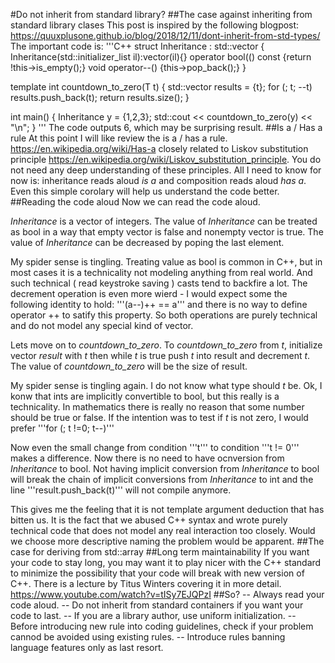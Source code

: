 #Do not inherit from standard library?
##The case against inheriting from standard library clases
This post is inspired by the following blogpost:
<https://quuxplusone.github.io/blog/2018/12/11/dont-inherit-from-std-types/>
The important code is:
'''C++
struct Inheritance : std::vector<int>
{
   Inheritance(std::initializer_list<int> il):vector(il){}
   operator bool(() const {return !this->is_empty();}
   void operator--() {this->pop_back();}
}

template<class T> int countdown_to_zero(T t)
{
   std::vector results = {t};
   for (; t; --t)
      results.push_back(t);
   return results.size();
}

int main()
{
   Inheritance y = {1,2,3};
   std::cout << countdown_to_zero(y) << "\n";
}
'''
The code outputs 6, which may be surprising result.
##Is a / Has a rule
At this point I will like review the is a / has a rule.
<https://en.wikipedia.org/wiki/Has-a>
closely related to Liskov substitution principle
<https://en.wikipedia.org/wiki/Liskov_substitution_principle>.
You do not need any deep understanding of these principles. All I need to know for now is: inheritance reads aloud *is a*
 and composition reads aloud *has a*. Even this simple corolary will help us understand the code better.
##Reading the code aloud
Now we can read the code aloud.

*Inheritance* is a vector of integers. The value of *Inheritance* can be treated as bool in a way that empty vector is false and nonempty vector is true.
The value of *Inheritance* can be decreased by poping the last element.

My spider sense is tingling. Treating value as bool is common in C++, but in most cases it is a technicality not modeling anything from real world.
And such technical ( read keystroke saving ) casts tend to backfire a lot. The decrement operation is even more wierd - I would expect some the following
identity to hold:
'''(a--)++ == a'''
and there is no way to define operator ++ to satify this property. So both operations are purely technical and do not model any special kind of vector.

Lets move on to *countdown_to_zero*. To *countdown_to_zero* from *t*, initialize vector *result* with *t* then while *t* is true push *t* into result
and decrement *t*. The value of *countdown_to_zero* will be the size of result.

My spider sense is tingling again. I do not know what type should *t* be. Ok, I konw that ints are implicitly convertible to bool, but this really is
a technicality. In mathematics there is really no reason that some number should be true or false. If the intention was to test if *t* is not zero,
I would prefer
'''for (; t !=0; t--)'''

Now even the small change from condition '''t''' to condition '''t != 0''' makes a difference. Now there is no need to have ocnversion from *Inheritance* to
bool. Not having implicit conversion from *Inheritance* to bool will break the chain of implicit conversions from *Inheritance* to int and the line
'''result.push_back(t)''' will not compile anymore.

This gives me the feeling that it is not template argument deduction that has bitten us. It is the fact that we abused C++ syntax and wrote purely technical
code that does not model any real interaction too closely. Would we choose more descriptive naming the problem would be apparent.
##The case for deriving from std::array
##Long term maintainability
If you want your code to stay long, you may want it to play nicer with the C++ standard to minimize the possibility that your code will break
 with new version of C++. There is a lecture by Titus Winters covering it in more detail.
<https://www.youtube.com/watch?v=tISy7EJQPzI>
##So?
-- Always read your code aloud.
-- Do not inherit from standard containers if you want your code to last.
-- If you are a library author, use uniform initialization.
-- Before introducing new rule into coding guidelines, check if your problem cannod be avoided using existing rules.
-- Introduce rules banning language features only as last resort.
